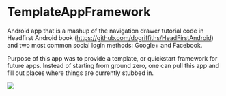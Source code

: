 # TemplateAppFramework

Android app that is a mashup of the navigation drawer tutorial code in Headfirst Android book (https://github.com/dogriffiths/HeadFirstAndroid) and two most common social login methods: Google+ and Facebook.

Purpose of this app was to provide a template, or quickstart framework for future apps.  Instead of starting from ground zero, one can pull this app and fill out places where things are currently stubbed in.  

![](https://s3.amazonaws.com/githubreadmepictures/Activity_Flow_Chart_Template_App.png)
